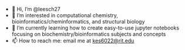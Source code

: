 - 👋 Hi, I’m @leesch27
- 👀 I’m interested in computational chemistry, bioinformatics/cheminformatics, and structural biology
- 🌱 I’m currently learning how to create easy-to-use jupyter notebooks focusing on biochemistry/bioinformatics subjects and concepts
- 📫 How to reach me: email me at kes6022@rit.edu

<!---
leesch27/leesch27 is a ✨ special ✨ repository because its `README.md` (this file) appears on your GitHub profile.
You can click the Preview link to take a look at your changes.
--->
